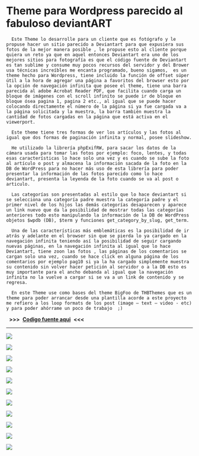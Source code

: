 # Theme para Wordpress parecido al fabuloso deviantART #

      Este Theme lo desarrolle para un cliente que es fotógrafo y le propuse hacer un sitio parecido a Deviantart para que expusiera sus fotos de la mejor manera posible , le propuse esto al cliente porque quiera un reto ya que en aquel entonces Deviantart era uno de los mejores sitios para fotografía es que el código fuente de Deviantart es tan sublime y consume muy pocos recursos del servidor y del Brower usa técnicas increíbles me encanta programado, bueno sigamos,  es un theme hecho para Wordpress, tiene incluido la función de offset súper útil a la hora de agregar una página a favoritos del browser esto por la opción de navegación infinita que posee el theme, tiene una barra parecida al adobe Acrobat Reader PDF, que facilita cuando carga un bloque de imágenes con el scroll infinito se puede ir de bloque en bloque ósea pagina 1, pagina 2 etc., al igual que se puede hacer colocando directamente el número de la página si ya fue cargada va a la página solicitada y la muestra, la barra también muestra la cantidad de fotos cargadas en la página que está activa en el viewerport.
      
      Este theme tiene tres formas de ver los artículos y las fotos al igual que dos formas de paginación infinita y normal, posee slideshow.
      
      He utilizado la librería phpExifRW, para sacar los datos de la cámara usada para tomar las fotos por ejemplo: foco, lentes, y todas esas características lo hace solo una vez y es cuando se sube la foto al artículo o post y almacena la información sacada de la foto en la DB de WordPress para no hacer más uso de esta librería para poder presentar la información de las fotos parecido como lo hace deviantart, presenta la leyenda de la foto cuando se va al post o articulo.
      
      Las categorías son presentadas al estilo que lo hace deviantart si se selecciona una categoría padre muestra la categoría padre y el primer nivel de los hijos las demás categorías desaparecen y aparece un link nuevo que da la posibilidad de mostrar todas las categorías anteriores todo esto manipulando la información de la DB de WordPress objetos $wpdb (DB), $term y funciones get_category_by_slug, get_term.
      
      Una de las características más emblemáticas es la posibilidad de ir atrás y adelante en el browser sin que se pierda lo ya cargado en la navegación infinita teniendo así la posibilidad de seguir cargando nuevas páginas, en la navegación infinita al igual que lo hace Deviantart, tiene zoon las fotos , las páginas de los comentarios se cargan solo una vez, cuando se hace click en alguna página de los comentarios por ejemplo pag10 si ya la ha cargado simplemente muestra su contenido sin volver hacer petición al servidor o a la DB esto es muy importante para el ancho debanda al igual que la navegación infinita no la vuelve a cargar si se va a un link de contenido y se regresa.
      
      En este Theme use como bases del theme BigFoo de THBThemes que es un theme para poder arrancar desde una plantilla acorde a este proyecto me refiero a los loop formats de los post (image – text – video - etc) y para poder ahórrame un poco de trabajo  ;)


  **>>>**  [**Codigo fuente aqui**](https://github.com/dennysjmarquez/SOURCE-CODE-theme-wordpress-cecichaparroart-deviantart-style)  **<<<**  

----------

![](https://raw.githubusercontent.com/dennysjmarquez/portfolio/master/2014/deviantart-theme/Imagen1.png)

![](https://raw.githubusercontent.com/dennysjmarquez/portfolio/master/2014/deviantart-theme/Imagen2.png)

![](https://raw.githubusercontent.com/dennysjmarquez/portfolio/master/2014/deviantart-theme/Imagen3.png)

![](https://raw.githubusercontent.com/dennysjmarquez/portfolio/master/2014/deviantart-theme/Imagen4.png)

![](https://raw.githubusercontent.com/dennysjmarquez/portfolio/master/2014/deviantart-theme/Imagen6.png)

![](https://raw.githubusercontent.com/dennysjmarquez/portfolio/master/2014/deviantart-theme/Imagen7.png)

![](https://raw.githubusercontent.com/dennysjmarquez/portfolio/master/2014/deviantart-theme/Imagen9.png)

![](https://raw.githubusercontent.com/dennysjmarquez/portfolio/master/2014/deviantart-theme/Imagen11.png)

![](https://raw.githubusercontent.com/dennysjmarquez/portfolio/master/2014/deviantart-theme/Imagen13.png)

![](https://raw.githubusercontent.com/dennysjmarquez/portfolio/master/2014/deviantart-theme/Imagen14.png)

![](https://raw.githubusercontent.com/dennysjmarquez/portfolio/master/2014/deviantart-theme/Imagen15.png)
